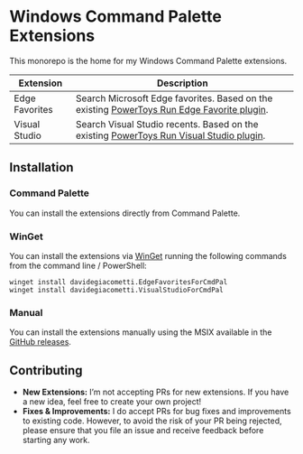 # Windows Command Palette Extensions

This monorepo is the home for my Windows Command Palette extensions.

| Extension | Description |
| --- | --- |
| Edge Favorites | Search Microsoft Edge favorites. Based on the existing [PowerToys Run  Edge Favorite plugin](https://github.com/davidegiacometti/PowerToys-Run-EdgeFavorite). |
| Visual Studio | Search Visual Studio recents. Based on the existing [PowerToys Run Visual Studio plugin](https://github.com/davidegiacometti/PowerToys-Run-VisualStudio). |

## Installation

### Command Palette

You can install the extensions directly from Command Palette.

### WinGet

You can install the extensions via [WinGet](https://learn.microsoft.com/windows/package-manager/winget/) running the following commands from the command line / PowerShell:

```
winget install davidegiacometti.EdgeFavoritesForCmdPal
winget install davidegiacometti.VisualStudioForCmdPal
```

### Manual

You can install the extensions manually using the MSIX available in the [GitHub releases](https://github.com/davidegiacometti/CmdPal-Extensions/releases).

## Contributing

- **New Extensions:** I’m not accepting PRs for new extensions. If you have a new idea, feel free to create your own project!
- **Fixes & Improvements:** I do accept PRs for bug fixes and improvements to existing code. However, to avoid the risk of your PR being rejected, please ensure that you file an issue and receive feedback before starting any work.
